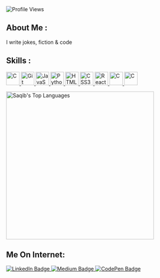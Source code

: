 
<!-- For profile views I used an opensource project https://github.com/antonkomarev/github-profile-views-counter -->
<img src = "https://komarev.com/ghpvc/?username=saqib40&color=orange&style=flat-square" alt ="Profile Views">

## About Me :

I write jokes, fiction & code

## Skills :
<p align="left">
  <a href="https://docs.microsoft.com/en-us/cpp/?view=msvc-170" target="_blank" rel="noreferrer">
    <img src="https://raw.githubusercontent.com/danielcranney/readme-generator/main/public/icons/skills/c-colored.svg" width="36" height="36" alt="C" />
  </a>
  <a href="https://git-scm.com/" target="_blank" rel="noreferrer">
    <img src="https://raw.githubusercontent.com/danielcranney/readme-generator/main/public/icons/skills/git-colored.svg" width="36" height="36" alt="Git" />
  </a>
  <a href="https://developer.mozilla.org/en-US/docs/Web/JavaScript" target="_blank" rel="noreferrer">
    <img src="https://raw.githubusercontent.com/danielcranney/readme-generator/main/public/icons/skills/javascript-colored.svg" width="36" height="36" alt="JavaScript" />
  </a>
  <a href="https://www.python.org/" target="_blank" rel="noreferrer">
    <img src="https://raw.githubusercontent.com/danielcranney/readme-generator/main/public/icons/skills/python-colored.svg" width="36" height="36" alt="Python" />
  </a>
  <a href="https://developer.mozilla.org/en-US/docs/Glossary/HTML5" target="_blank" rel="noreferrer">
    <img src="https://raw.githubusercontent.com/danielcranney/readme-generator/main/public/icons/skills/html5-colored.svg" width="36" height="36" alt="HTML5" />
  </a>
  <a href="https://www.w3.org/TR/CSS/#css" target="_blank" rel="noreferrer">
    <img src="https://raw.githubusercontent.com/danielcranney/readme-generator/main/public/icons/skills/css3-colored.svg" width="36" height="36" alt="CSS3" />
  </a>
  <a href="https://reactjs.org/" target="_blank" rel="noreferrer">
    <img src="https://raw.githubusercontent.com/danielcranney/readme-generator/main/public/icons/skills/react-colored.svg" width="36" height="36" alt="React" />
  </a>
  <a href = "https://nodejs.org/en" target="_blank" rel="noreferrer">
    <img src="https://raw.githubusercontent.com/danielcranney/readme-generator/main/public/icons/skills/nodejs-colored.svg" width="36" height="36" alt="C" />
  </a>
  <a href="https://www.mongodb.com/" target="_blank" rel="noreferrer">
    <img src="https://raw.githubusercontent.com/danielcranney/readme-generator/main/public/icons/skills/mongodb-colored.svg" width="36" height="36" alt="C" />
  </a>
</p>
<!--
## My Stats :

<a href="http://www.github.com/saqib40">
  <img src="https://github-readme-stats.vercel.app/api?username=saqib40&show_icons=true&hide=&count_private=true&title_color=ebdbb2&text_color=ebdbb2&icon_color=83a598&bg_color=282828&hide_border=true&show_icons=true&theme=gruvbox" alt="saqib40's GitHub stats" />
</a>
[![GitHub Streak](http://github-readme-streak-stats.herokuapp.com?user=saqib40&theme=gruvbox&date_format=M%20j%5B%2C%20Y%5D)](https://git.io/streak-stats)
-->
<!--
[![Top Langs](https://github-readme-stats.vercel.app/api/top-langs/?username=saqib40&layout=compact&theme=gruvbox)](https://github.com/anuraghazra/github-readme-stats)
-->
<img src="https://github-readme-stats-git-masterrstaa-rickstaa.vercel.app/api/top-langs/?username=saqib40&theme=gruvbox&layout=compact&langs_count=14" alt="Saqib's Top Languages" style="width: 400px;" />

## Me On Internet:

<!-- For badges I used https://shields.io/ -->
<div id="badges">
  <a href="https://www.linkedin.com/in/sakib-hussain-a071a11b3/">
    <img src="https://img.shields.io/badge/LinkedIn-blue?style=for-the-badge&logo=linkedin&logoColor=white" alt="LinkedIn Badge"/>
  </a>
  <a href="https://hussainsakib44.medium.com/">
    <img src="https://img.shields.io/badge/Medium-yellow?style=for-the-badge&logo=medium&logoColor=white" alt="Medium Badge"/>
  </a>
  <a href="https://codepen.io/_sakibhussain">
    <img src="https://img.shields.io/badge/codepen-purple?style=for-the-badge&logo=codepen&logoColor=white" alt="CodePen Badge"/>
  </a>
</div>
